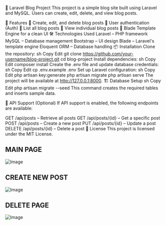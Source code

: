 📝 Laravel Blog Project
This project is a simple blog site built using Laravel and MySQL. Users can create, edit, delete, and view blog posts.

🚀 Features
📝 Create, edit, and delete blog posts
👥 User authentication (Auth)
📌 List all blog posts
🔎 View individual blog posts
🎨 Blade Template Engine for a clean UI
🛠 Technologies Used
Laravel – PHP framework
MySQL – Database management
Bootstrap – UI design
Blade – Laravel's template engine
Eloquent ORM – Database handling
📦 Installation
Clone the repository:
sh
Copy
Edit
git clone https://github.com/your-username/blog-project.git
cd blog-project
Install dependencies:
sh
Copy
Edit
composer install
Create the .env file and update database credentials:
sh
Copy
Edit
cp .env.example .env
Set up Laravel configuration:
sh
Copy
Edit
php artisan key:generate
php artisan migrate
php artisan serve
The project will be available at http://127.0.0.1:8000.
🏗 Database Setup
sh
Copy
Edit
php artisan migrate --seed
This command creates the required tables and inserts sample data.

📜 API Support (Optional)
If API support is enabled, the following endpoints are available:

GET /api/posts – Retrieve all posts
GET /api/posts/{id} – Get a specific post
POST /api/posts – Create a new post
PUT /api/posts/{id} – Update a post
DELETE /api/posts/{id} – Delete a post
📄 License
This project is licensed under the MIT License.

## MAIN PAGE

![Image](https://github.com/user-attachments/assets/a042dabe-a39d-49dd-84c0-9cf808aa16f7)


## CREATE NEW POST 

![Image](https://github.com/user-attachments/assets/6d479a85-2322-40a5-8677-5e01650bf97a)

## DELETE PAGE

![Image](https://github.com/user-attachments/assets/de90ce4c-9433-4edc-b2bb-d3f4a55ed947)
